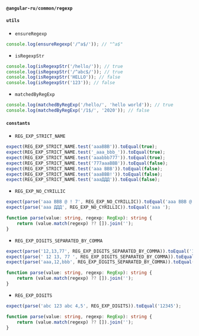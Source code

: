 #### `@angular-ru/common/regexp`

#### `utils`

-   `ensureRegexp`

```ts
console.log(ensureRegexp('/^a$/')); // "^a$"
```

-   `isRegexpStr`

```ts
console.log(isRegexpStr('/hello/')); // true
console.log(isRegexpStr('/^abc$/')); // true
console.log(isRegexpStr('HELLO')); // false
console.log(isRegexpStr('123')); // false
```

-   `matchedByRegExp`

```ts
console.log(matchedByRegExp('/hello/', 'hello world')); // true
console.log(matchedByRegExp('/1$/', '2020')); // false
```

#### `constants`

-   `REG_EXP_STRICT_NAME`

```ts
expect(REG_EXP_STRICT_NAME.test('aaaBBB')).toEqual(true);
expect(REG_EXP_STRICT_NAME.test('_aaa_bbb_')).toEqual(true);
expect(REG_EXP_STRICT_NAME.test('aaabbb777')).toEqual(true);
expect(REG_EXP_STRICT_NAME.test('777aaaBBB')).toEqual(false);
expect(REG_EXP_STRICT_NAME.test('aaa BBB')).toEqual(false);
expect(REG_EXP_STRICT_NAME.test('aaaBBB!')).toEqual(false);
expect(REG_EXP_STRICT_NAME.test('aaaДДД')).toEqual(false);
```

-   `REG_EXP_NO_CYRILLIC`

```ts
expect(parse('aaa BBB @ ! 7', REG_EXP_NO_CYRILLIC)).toEqual('aaa BBB @ ! 7');
expect(parse('aaa ДДД', REG_EXP_NO_CYRILLIC)).toEqual('aaa ');

function parse(value: string, regexp: RegExp): string {
    return (value.match(regexp) ?? []).join('');
}
```

-   `REG_EXP_DIGITS_SEPARATED_BY_COMMA`

```ts
expect(parse('12,13,77', REG_EXP_DIGITS_SEPARATED_BY_COMMA)).toEqual('12,13,77');
expect(parse(' 12 13, 77 ', REG_EXP_DIGITS_SEPARATED_BY_COMMA)).toEqual('1213,77');
expect(parse('aaa,12,bbb', REG_EXP_DIGITS_SEPARATED_BY_COMMA)).toEqual('12,');

function parse(value: string, regexp: RegExp): string {
    return (value.match(regexp) ?? []).join('');
}
```

-   `REG_EXP_DIGITS`

```ts
expect(parse('abc 123 abc 4,5', REG_EXP_DIGITS)).toEqual('12345');

function parse(value: string, regexp: RegExp): string {
    return (value.match(regexp) ?? []).join('');
}
```
